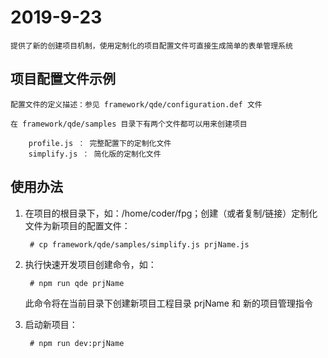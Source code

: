 # 2019-9-23

	提供了新的创建项目机制，使用定制化的项目配置文件可直接生成简单的表单管理系统

## 项目配置文件示例

	配置文件的定义描述：参见 framework/qde/configuration.def 文件

	在 framework/qde/samples 目录下有两个文件都可以用来创建项目

		profile.js ： 完整配置下的定制化文件
		simplify.js ： 简化版的定制化文件

## 使用办法

1. 在项目的根目录下，如：/home/coder/fpg；创建（或者复制/链接）定制化文件为新项目的配置文件：

		# cp framework/qde/samples/simplify.js prjName.js
	
2. 执行快速开发项目创建命令，如：
		
		# npm run qde prjName
	
	此命令将在当前目录下创建新项目工程目录 prjName 和 新的项目管理指令

3. 启动新项目：

		# npm run dev:prjName
